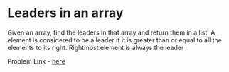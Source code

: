 # Leaders in an array

Given an array, find the leaders in that array and return them in a list. A element is considered to be a leader if it is greater than or equal to all the elements to its right. Rightmost element is always the leader

Problem Link - [here](https://www.geeksforgeeks.org/problems/leaders-in-an-array-1587115620/1)
